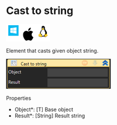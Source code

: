 # Cast to string

![](<../../../../.gitbook/assets/image (163).png>)

Element that casts given object string.

![](<../../../../.gitbook/assets/image (280).png>)

Properties

* Object\*: \[T] Base object
* Result\*: \[String] Result string
